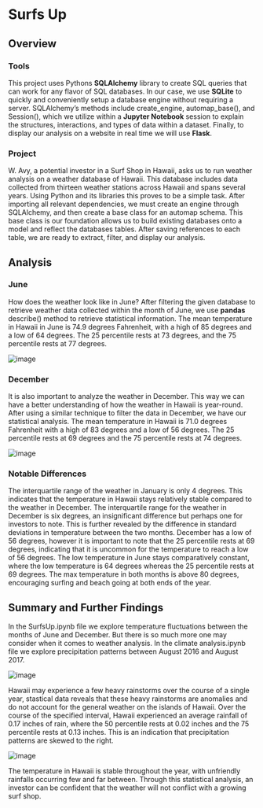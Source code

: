 # Surfs Up
## Overview

### Tools
This project uses Pythons **SQLAlchemy** library to create SQL queries that can work for any flavor of SQL databases. In our case, we use **SQLite** to quickly and conveniently setup a database engine without requiring a server. SQLAlchemy’s methods include create_engine, automap_base(), and Session(), which we utilize within a **Jupyter Notebook** session to explain the structures, interactions, and types of data within a dataset. Finally, to display our analysis on a website in real time we will use **Flask**.

### Project
W. Avy, a potential investor in a Surf Shop in Hawaii, asks us to run weather analysis on a weather database of Hawaii. This database includes data collected from thirteen weather stations across Hawaii and spans several years. Using Python and its libraries this proves to be a simple task. After importing all relevant dependencies, we must create an engine through SQLAlchemy, and then create a base class for an automap schema. This base class is our foundation allows us to build existing databases onto a model and reflect the databases tables. After saving references to each table, we are ready to extract, filter, and display our analysis.

## Analysis
### June
How does the weather look like in June? After filtering the given database to retrieve weather data collected within the month of June, we use **pandas** describe() method to retrieve statistical information. The mean temperature in Hawaii in June is 74.9 degrees Fahrenheit, with a high of 85 degrees and a low of 64 degrees. The 25 percentile rests at 73 degrees, and the 75 percentile rests at 77 degrees.

![image](https://user-images.githubusercontent.com/68082808/94349293-25968e80-0011-11eb-9502-44be2bf086bd.png)

### December
It is also important to analyze the weather in December. This way we can have a better understanding of how the weather in Hawaii is year-round. After using a similar technique to filter the data in December, we have our statistical analysis. The mean temperature in Hawaii is 71.0 degrees Fahrenheit with a high of 83 degrees and a low of 56 degrees. The 25 percentile rests at 69 degrees and the 75 percentile rests at 74 degrees.

![image](https://user-images.githubusercontent.com/68082808/94349309-3e9f3f80-0011-11eb-91c3-b8ac7d031046.png)
### Notable Differences
The interquartile range of the weather in January is only 4 degrees. This indicates that the temperature in Hawaii stays relatively stable compared to the weather in December. The interquartile range for the weather in December is six degrees, an insignificant difference but perhaps one for investors to note. This is further revealed by the difference in standard deviations in temperature between the two months. December has a low of 56 degrees, however it is important to note that the 25 percentile rests at 69 degrees, indicating that it is uncommon for the temperature to reach a low of 56 degrees. The low temperature in June stays comparatively constant, where the low temperature is 64 degrees whereas the 25 percentile rests at 69 degrees. The max temperature in both months is above 80 degrees, encouraging surfing and beach going at both ends of the year.

## Summary and Further Findings
In the SurfsUp.ipynb file we explore temperature fluctuations between the months of June and December. But there is so much more one may consider when it comes to weather analysis. In the climate analysis.ipynb file we explore precipitation patterns between August 2016 and August 2017.

![image](https://user-images.githubusercontent.com/68082808/94349340-83c37180-0011-11eb-954d-6b72e525b8fa.png)

Hawaii may experience a few heavy rainstorms over the course of a single year, stastical data reveals that these heavy rainstorms are anomalies and do not account for the general weather on the islands of Hawaii. Over the course of the specified interval, Hawaii experienced an average rainfall of 0.17 inches of rain, where the 50 percentile rests at 0.02 inches and the 75 percentile rests at 0.13 inches. This is an indication that precipitation patterns are skewed to the right.

![image](https://user-images.githubusercontent.com/68082808/94349352-99389b80-0011-11eb-90ba-594ab0a45d8d.png)

The temperature in Hawaii is stable throughout the year, with unfriendly rainfalls occurring few and far between. Through this statistical analysis, an investor can be confident that the weather will not conflict with a growing surf shop.
